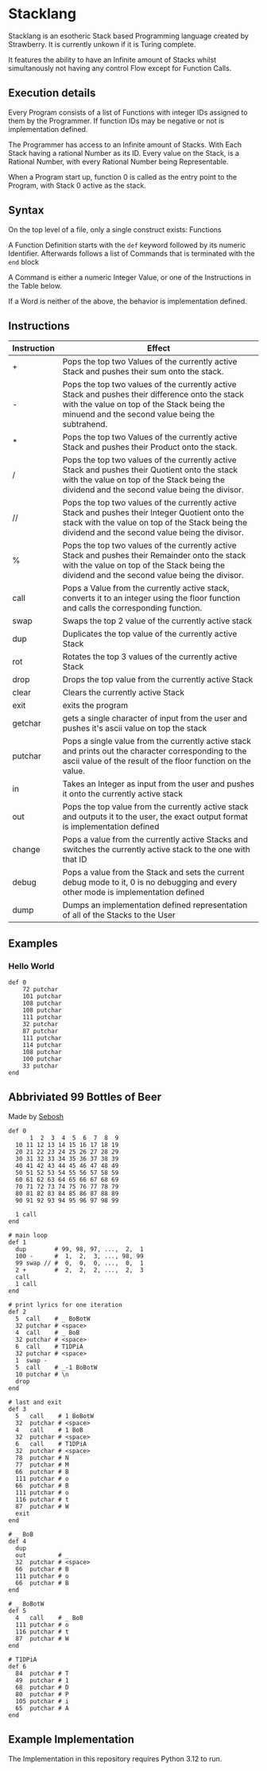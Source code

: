# Stacklang

Stacklang is an esotheric Stack based Programming language created by Strawberry.
It is currently unkown if it is Turing complete.

It features the ability to have an Infinite amount of Stacks whilst simultanously not having any control Flow except for Function Calls.

## Execution details
Every Program consists of a list of Functions with integer IDs assigned to them by the Programmer.
If function IDs may be negative or not is implementation defined.

The Programmer has access to an Infinite amount of Stacks. With Each Stack having a rational Number as its ID.
Every value on the Stack, is a Rational Number, with every Rational Number being Representable.

When a Program start up, function 0 is called as the entry point to the Program, with Stack 0 active as the stack.

## Syntax
On the top level of a file, only a single construct exists: Functions

A Function Definition starts with the `def` keyword followed by its numeric Identifier.
Afterwards follows a list of Commands that is terminated with the `end` block

A Command is either a numeric Integer Value, or one of the Instructions in the Table below.

If a Word is neither of the above, the behavior is implementation defined.

## Instructions
| Instruction | Effect                                                                                                                                                                                               |
|-------------|------------------------------------------------------------------------------------------------------------------------------------------------------------------------------------------------------|
| +           | Pops the top two Values of the currently active Stack and pushes their sum onto the stack.                                                                                                           |
| -           | Pops the top two values of the currently active Stack and pushes their difference onto the stack with the value on top of the Stack being the minuend and the second value being the subtrahend.     |                                                                          
| *           | Pops the top two Values of the currently active Stack and pushes their Product onto the stack.                                                                                                       |
| /           | Pops the top two values of the currently active Stack and pushes their Quotient onto the stack with the value on top of the Stack being the dividend and the second value being the divisor.         |                                                                          
| //          | Pops the top two values of the currently active Stack and pushes their Integer Quotient onto the stack with the value on top of the Stack being the dividend and the second value being the divisor. |
| %           | Pops the top two values of the currently active Stack and pushes their Remainder onto the stack with the value on top of the Stack being the dividend and the second value being the divisor.        |
| call        | Pops a Value from the currently active stack, converts it to an integer using the floor function and calls the corresponding function.                                                               |
| swap        | Swaps the top 2 value of the currently active stack                                                                                                                                                  |
| dup         | Duplicates the top value of the currently active Stack                                                                                                                                               |
| rot         | Rotates the top 3 values of the currently active Stack                                                                                                                                               |
| drop        | Drops the top value from the currently active Stack                                                                                                                                                  |
| clear       | Clears the currently active Stack                                                                                                                                                                    |
| exit        | exits the program                                                                                                                                                                                    |
| getchar     | gets a single character of input from the user and pushes it's ascii value on top the stack                                                                                                          |
| putchar     | Pops a single value from the currently active stack and prints out the character corresponding to the ascii value of the result of the floor function on the value.                                  |
| in          | Takes an Integer as input from the user and pushes it onto the currently active stack                                                                                                                |
| out         | Pops the top value from the currently active stack and outputs it to the user, the exact output format is implementation defined                                                                     |
| change      | Pops a value from the currently active Stacks and switches the currently active stack to the one with that ID                                                                                        |
| debug       | Pops a value from the Stack and sets the current debug mode to it, 0 is no debugging and every other mode is implementation defined                                                                  |
| dump        | Dumps an implementation defined representation of all of the Stacks to the User                                                                                                                      |

## Examples
### Hello World
```
def 0
    72 putchar
    101 putchar
    108 putchar
    108 putchar
    111 putchar
    32 putchar
    87 putchar
    111 putchar
    114 putchar
    108 putchar
    100 putchar
    33 putchar
end
```

## Abbriviated 99 Bottles of Beer
Made by [Sebosh](https://github.com/sebosh)
```
def 0
      1  2  3  4  5  6  7  8  9
  10 11 12 13 14 15 16 17 18 19
  20 21 22 23 24 25 26 27 28 29
  30 31 32 33 34 35 36 37 38 39
  40 41 42 43 44 45 46 47 48 49
  50 51 52 53 54 55 56 57 58 59
  60 61 62 63 64 65 66 67 68 69
  70 71 72 73 74 75 76 77 78 79
  80 81 82 83 84 85 86 87 88 89
  90 91 92 93 94 95 96 97 98 99

  1 call
end

# main loop
def 1
  dup        # 99, 98, 97, ...,  2,  1
  100 -      #  1,  2,  3, ..., 98, 99
  99 swap // #  0,  0,  0, ...,  0,  1
  2 +        #  2,  2,  2, ...,  2,  3
  call
  1 call
end

# print lyrics for one iteration
def 2
  5  call    # _ BoBotW
  32 putchar # <space>
  4  call    # _ BoB
  32 putchar # <space>
  6  call    # T1DPiA
  32 putchar # <space>
  1  swap -
  5  call    # _-1 BoBotW
  10 putchar # \n
  drop
end

# last and exit
def 3
  5   call    # 1 BoBotW
  32  putchar # <space>
  4   call    # 1 BoB
  32  putchar # <space>
  6   call    # T1DPiA
  32  putchar # <space>
  78  putchar # N
  77  putchar # M
  66  putchar # B
  111 putchar # o
  66  putchar # B
  111 putchar # o
  116 putchar # t
  87  putchar # W
  exit
end

# _ BoB
def 4
  dup
  out         # _
  32  putchar # <space>
  66  putchar # B
  111 putchar # o
  66  putchar # B
end

# _ BoBotW
def 5
  4   call    # _ BoB
  111 putchar # o
  116 putchar # t
  87  putchar # W
end

# T1DPiA
def 6
  84  putchar # T
  49  putchar # 1
  68  putchar # D
  80  putchar # P
  105 putchar # i
  65  putchar # A
end

```

## Example Implementation
The Implementation in this repository requires Python 3.12 to run.
